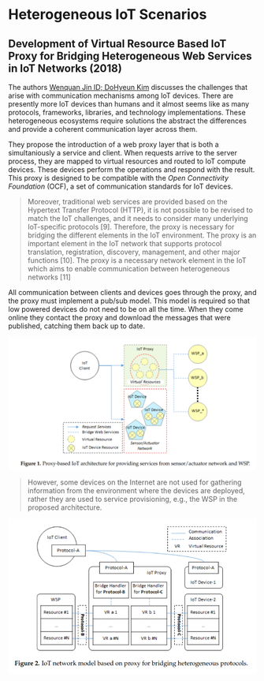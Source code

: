 # Heterogeneous IoT Scenarios

## Development of Virtual Resource Based IoT Proxy for Bridging Heterogeneous Web Services in IoT Networks (2018)

The authors [Wenquan Jin ID; DoHyeun Kim](VirtualResource_IoT_Proxy_for_Heterogeneous_WebServices_in_IoTNetworks.pdf) discusses the challenges that arise with communication mechanisms among IoT devices. There are presently more IoT devices than humans and it almost seems like as many protocols, frameworks, libraries, and technology implementations. These heterogeneous ecosystems require solutions the abstract the differences and provide a coherent communication layer across them.

They propose the introduction of a web proxy layer that is both a simultaniously a service and client. When requests arrive to the server process, they are mapped to virtual resources and routed to IoT compute devices. These devices perform the operations and respond with the result. This proxy is designed to be compatible with the _Open Connectivity Foundation_ (OCF), a set of communication standards for IoT devices.

> Moreover, traditional web services are provided based on the Hypertext Transfer Protocol (HTTP), it is not possible to be revised to match the IoT challenges, and it needs to consider many underlying IoT-specific protocols [9]. Therefore, the proxy is necessary for bridging the different elements in the IoT environment. The proxy is an important element in the IoT network that supports protocol translation, registration, discovery, management, and other major functions [10]. The proxy is a necessary network element in the IoT which aims to enable communication between heterogeneous networks [11]

All communication between clients and devices goes through the proxy, and the proxy must implement a pub/sub model. This model is required so that low powered devices do not need to be on all the time. When they come online they contact the proxy and download the messages that were published, catching them back up to date.

![proxy_architecture.png](proxy_architecture.png)

> However, some devices on the Internet are not used for gathering information from the environment where the devices are deployed, rather they are
used to service provisioning, e.g., the WSP in the proposed architecture.

![iot_hetero_protocol.png](iot_hetero_protocol.png)
